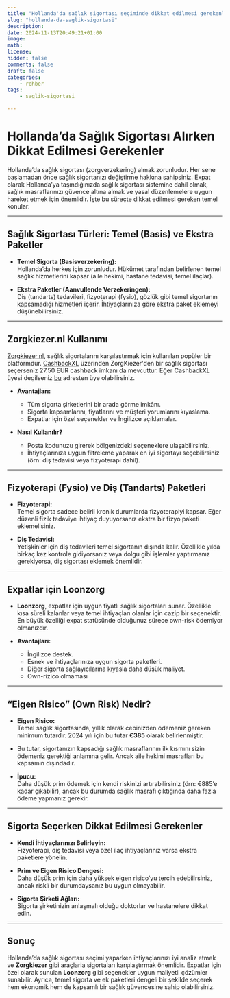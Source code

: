```yaml
---
title: "Hollanda'da sağlık sigortası seçiminde dikkat edilmesi gerekenler"
slug: "hollanda-da-saglik-sigortasi"
description: 
date: 2024-11-13T20:49:21+01:00
image: 
math: 
license: 
hidden: false
comments: false
draft: false
categories:
    - rehber
tags:
    - saglik-sigortasi

---
```


# Hollanda’da Sağlık Sigortası Alırken Dikkat Edilmesi Gerekenler

Hollanda’da sağlık sigortası (zorgverzekering) almak zorunludur. Her sene başlamadan önce sağlık sigortanızı değiştirme hakkına sahipsiniz. Expat olarak Hollanda’ya taşındığınızda sağlık sigortası sistemine dahil olmak, sağlık masraflarınızı güvence altına almak ve yasal düzenlemelere uygun hareket etmek için önemlidir. İşte bu süreçte dikkat edilmesi gereken temel konular:

---

## Sağlık Sigortası Türleri: Temel (Basis) ve Ekstra Paketler

- **Temel Sigorta (Basisverzekering):**  
  Hollanda’da herkes için zorunludur. Hükümet tarafından belirlenen temel sağlık hizmetlerini kapsar (aile hekimi, hastane tedavisi, temel ilaçlar).
  
- **Ekstra Paketler (Aanvullende Verzekeringen):**  
  Diş (tandarts) tedavileri, fizyoterapi (fysio), gözlük gibi temel sigortanın kapsamadığı hizmetleri içerir. İhtiyaçlarınıza göre ekstra paket eklemeyi düşünebilirsiniz.

---

## Zorgkiezer.nl Kullanımı

[Zorgkiezer.nl](https://www.zorgkiezer.nl/), sağlık sigortalarını karşılaştırmak için kullanılan popüler bir platformdur. [CashbackXL](https://www.cashbackxl.nl/webshops/zorgkiezer) üzerinden ZorgKiezer'den bir sağlık sigortası seçerseniz 27.50 EUR cashback imkanı da mevcuttur. 
Eğer CashbackXL üyesi degilseniz [bu](https://www.cashbackxl.nl/?share=emreyil-75bed) adresten üye olabilirsiniz.

- **Avantajları:**
  - Tüm sigorta şirketlerini bir arada görme imkânı.
  - Sigorta kapsamlarını, fiyatlarını ve müşteri yorumlarını kıyaslama.
  - Expatlar için özel seçenekler ve İngilizce açıklamalar.

- **Nasıl Kullanılır?**
  - Posta kodunuzu girerek bölgenizdeki seçeneklere ulaşabilirsiniz.
  - İhtiyaçlarınıza uygun filtreleme yaparak en iyi sigortayı seçebilirsiniz (örn: diş tedavisi veya fizyoterapi dahil).

---

## Fizyoterapi (Fysio) ve Diş (Tandarts) Paketleri

- **Fizyoterapi:**  
  Temel sigorta sadece belirli kronik durumlarda fizyoterapiyi kapsar. Eğer düzenli fizik tedaviye ihtiyaç duyuyorsanız ekstra bir fizyo paketi eklemelisiniz.

- **Diş Tedavisi:**  
  Yetişkinler için diş tedavileri temel sigortanın dışında kalır. Özellikle yılda birkaç kez kontrole gidiyorsanız veya dolgu gibi işlemler yaptırmanız gerekiyorsa, diş sigortası eklemek önemlidir.

---

## Expatlar için Loonzorg

- **Loonzorg**, expatlar için uygun fiyatlı sağlık sigortaları sunar. Özellikle kısa süreli kalanlar veya temel ihtiyaçları olanlar için cazip bir seçenektir. En büyük özelliği expat statüsünde olduğunuz sürece own-risk ödemiyor olmanızdır.

- **Avantajları:**
  - İngilizce destek.
  - Esnek ve ihtiyaçlarınıza uygun sigorta paketleri.
  - Diğer sigorta sağlayıcılarına kıyasla daha düşük maliyet.
  - Own-rizico olmaması

---

## “Eigen Risico” (Own Risk) Nedir?

- **Eigen Risico:**  
  Temel sağlık sigortasında, yıllık olarak cebinizden ödemeniz gereken minimum tutardır. 2024 yılı için bu tutar **€385** olarak belirlenmiştir.

- Bu tutar, sigortanızın kapsadığı sağlık masraflarının ilk kısmını sizin ödemeniz gerektiği anlamına gelir. Ancak aile hekimi masrafları bu kapsamın dışındadır.

- **İpucu:**  
  Daha düşük prim ödemek için kendi riskinizi artırabilirsiniz (örn: €885’e kadar çıkabilir), ancak bu durumda sağlık masrafı çıktığında daha fazla ödeme yapmanız gerekir.

---

## Sigorta Seçerken Dikkat Edilmesi Gerekenler

- **Kendi İhtiyaçlarınızı Belirleyin:**  
  Fizyoterapi, diş tedavisi veya özel ilaç ihtiyaçlarınız varsa ekstra paketlere yönelin.

- **Prim ve Eigen Risico Dengesi:**  
  Daha düşük prim için daha yüksek eigen risico’yu tercih edebilirsiniz, ancak riskli bir durumdaysanız bu uygun olmayabilir.

- **Sigorta Şirketi Ağları:**  
  Sigorta şirketinizin anlaşmalı olduğu doktorlar ve hastanelere dikkat edin.

---

## Sonuç

Hollanda’da sağlık sigortası seçimi yaparken ihtiyaçlarınızı iyi analiz etmek ve **Zorgkiezer** gibi araçlarla sigortaları karşılaştırmak önemlidir. Expatlar için özel olarak sunulan **Loonzorg** gibi seçenekler uygun maliyetli çözümler sunabilir. Ayrıca, temel sigorta ve ek paketleri dengeli bir şekilde seçerek hem ekonomik hem de kapsamlı bir sağlık güvencesine sahip olabilirsiniz.

